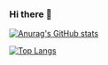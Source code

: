 ### Hi there 👋

<!--
**justinzm/justinzm** is a ✨ _special_ ✨ repository because its `README.md` (this file) appears on your GitHub profile.

Here are some ideas to get you started:

- 🔭 I’m currently working on ...
- 🌱 I’m currently learning ...
- 👯 I’m looking to collaborate on ...
- 🤔 I’m looking for help with ...
- 💬 Ask me about ...
- 📫 How to reach me: ...
- 😄 Pronouns: ...
- ⚡ Fun fact: ...
-->

[![Anurag's GitHub stats](https://github-readme-stats.vercel.app/api?username=justinzm)](https://github.com/anuraghazra/github-readme-stats)

[![Top Langs](https://github-readme-stats.vercel.app/api/top-langs/?username=justinzm)](https://github.com/anuraghazra/github-readme-stats)
